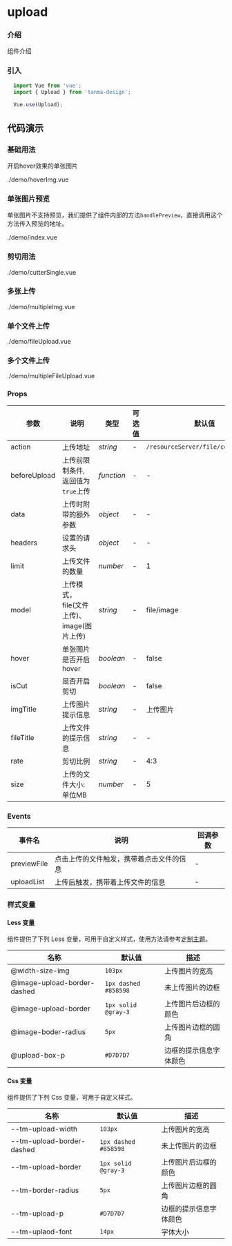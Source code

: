 # upload

### 介绍

组件介绍

### 引入

```js
  import Vue from 'vue';
  import { Upload } from 'tanma-design';
  
  Vue.use(Upload);
```

## 代码演示

### 基础用法
开启hover效果的单张图片

<demo-code>./demo/hoverImg.vue</demo-code>

### 单张图片预览

单张图片不支持预览，我们提供了组件内部的方法`handlePreview`，直接调用这个方法传入预览的地址。

<demo-code>./demo/index.vue</demo-code>

### 剪切用法

<demo-code>./demo/cutterSingle.vue</demo-code>

### 多张上传

<demo-code>./demo/multipleImg.vue</demo-code>

### 单个文件上传

<demo-code>./demo/fileUpload.vue</demo-code>

### 多个文件上传

<demo-code>./demo/multipleFileUpload.vue</demo-code>

### Props

参数 | 说明 | 类型 | 可选值 | 默认值
-- | -- | -- | -- | --
action | 上传地址 | _string_ | - | `/resourceServer/file/commonUpload`
beforeUpload | 上传前限制条件, 返回值为`true`上传 | _function_ | - | -
data | 上传时附带的额外参数 | _object_ | - | -
headers | 设置的请求头 | _object_ | - | -
limit | 上传文件的数量 | _number_ | - | 1
model | 上传模式，file(文件上传)、image(图片上传) | _string_ | - | file/image
hover | 单张图片是否开启hover | _boolean_ | - | false
isCut | 是否开启剪切 | _boolean_ | - | false
imgTitle | 上传图片提示信息 | _string_ | - | 上传图片
fileTitle | 上传文件的提示信息 | _string_ | - | -
rate | 剪切比例 | _string_ | - | 4:3
size | 上传的文件大小: 单位MB | _number_ | - | 5

### Events

事件名 | 说明 | 回调参数
-- | -- | --
previewFile | 点击上传的文件触发，携带着点击文件的信息 | -
uploadList | 上传后触发，携带着上传文件的信息 | -

### 样式变量

#### Less 变量

组件提供了下列 Less 变量，可用于自定义样式，使用方法请参考[定制主题](#/theme)。

名称 | 默认值 | 描述
-- | -- | --
@width-size-img | `103px` | 上传图片的宽高
@image-upload-border-dashed | `1px dashed #858598` | 未上传图片的边框
@image-upload-border | `1px solid @gray-3` | 上传图片后边框的颜色
@image-boder-radius | `5px` | 上传图片边框的圆角
@upload-box-p | `#D7D7D7` | 边框的提示信息字体颜色

#### Css 变量

组件提供了下列 Css 变量，可用于自定义样式。

名称 | 默认值 | 描述
-- | -- | --
--tm-upload-width | `103px` | 上传图片的宽高
--tm-upload-border-dashed | `1px dashed #858598` | 未上传图片的边框
--tm-upload-border | `1px solid @gray-3` | 上传图片后边框的颜色
--tm-border-radius | `5px` | 上传图片边框的圆角
--tm-upload-p | `#D7D7D7` | 边框的提示信息字体颜色
--tm-uplaod-font | `14px` | 字体大小